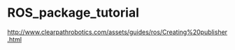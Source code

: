 # ROS_package_tutorial

http://www.clearpathrobotics.com/assets/guides/ros/Creating%20publisher.html
